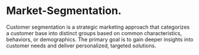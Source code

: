 # Market-Segmentation.
Customer segmentation is a strategic marketing approach that categorizes a customer base into distinct groups based on common characteristics, behaviors, or demographics. The primary goal is to gain deeper insights into customer needs and deliver personalized, targeted solutions.

